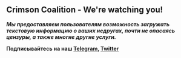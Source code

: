 ## Crimson Coalition - We're watching you!
***Мы предоставляем пользователям возможность загружать текстовую информацию о ваших недругах, почти не опасаясь цензуры, а также многие другие услуги.***

**Подписывайтесь на наш [Telegram](t.me/CrimsonCoalition), [Twitter]()**
<!--

**Here are some ideas to get you started:**

🙋‍♀️ A short introduction - what is your organization all about?
🌈 Contribution guidelines - how can the community get involved?
👩‍💻 Useful resources - where can the community find your docs? Is there anything else the community should know?
🍿 Fun facts - what does your team eat for breakfast?
🧙 Remember, you can do mighty things with the power of [Markdown](https://docs.github.com/github/writing-on-github/getting-started-with-writing-and-formatting-on-github/basic-writing-and-formatting-syntax)
-->
